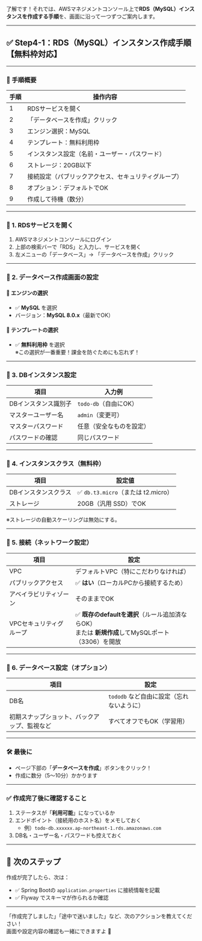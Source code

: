 了解です！それでは、AWSマネジメントコンソール上で**RDS（MySQL）インスタンスを作成する手順**を、画面に沿って一つずつご案内します。

---

## ✅ Step4-1：RDS（MySQL）インスタンス作成手順【無料枠対応】

---

### 🧭 手順概要

| 手順 | 操作内容 |
|------|----------|
| 1 | RDSサービスを開く |
| 2 | 「データベースを作成」クリック |
| 3 | エンジン選択：MySQL |
| 4 | テンプレート：無料利用枠 |
| 5 | インスタンス設定（名前・ユーザー・パスワード） |
| 6 | ストレージ：20GB以下 |
| 7 | 接続設定（パブリックアクセス、セキュリティグループ） |
| 8 | オプション：デフォルトでOK |
| 9 | 作成して待機（数分） |

---

### 🔧 1. RDSサービスを開く

1. AWSマネジメントコンソールにログイン  
2. 上部の検索バーで「RDS」と入力し、サービスを開く  
3. 左メニューの「データベース」→ 「データベースを作成」クリック

---

### 🔧 2. データベース作成画面の設定

#### 📌 エンジンの選択
- ✅ **MySQL** を選択
- バージョン：**MySQL 8.0.x**（最新でOK）

#### 📌 テンプレートの選択
- ✅ **無料利用枠** を選択  
  ※この選択が一番重要！課金を防ぐためにも忘れず！

---

### 🔧 3. DBインスタンス設定

| 項目 | 入力例 |
|------|--------|
| DBインスタンス識別子 | `todo-db`（自由にOK） |
| マスターユーザー名 | `admin`（変更可） |
| マスターパスワード | 任意（安全なものを設定） |
| パスワードの確認 | 同じパスワード |

---

### 🔧 4. インスタンスクラス（無料枠）

| 項目 | 設定値 |
|------|--------|
| DBインスタンスクラス | ✅ `db.t3.micro`（または t2.micro） |
| ストレージ | 20GB（汎用 SSD）でOK |

※ストレージの自動スケーリングは無効にする。

---

### 🔧 5. 接続（ネットワーク設定）

| 項目 | 設定 |
|------|------|
| VPC | デフォルトVPC（特にこだわりなければ） |
| パブリックアクセス | ✅ **はい**（ローカルPCから接続するため） |
| アベイラビリティゾーン | そのままでOK |
| VPCセキュリティグループ | ✅ **既存のdefaultを選択**（ルール追加済ならOK）<br>または **新規作成**してMySQLポート（3306）を開放

---

### 🔧 6. データベース設定（オプション）

| 項目 | 設定 |
|------|------|
| DB名 | `tododb` など自由に設定（忘れないように） |
| 初期スナップショット、バックアップ、監視など | すべてオフでもOK（学習用） |

---

### 🛠 最後に

- ページ下部の「**データベースを作成**」ボタンをクリック！
- 作成に数分（5〜10分）かかります

---

### ✅ 作成完了後に確認すること

1. ステータスが「**利用可能**」になっているか
2. エンドポイント（接続用のホスト名）をメモしておく
   - 例）`todo-db.xxxxxx.ap-northeast-1.rds.amazonaws.com`
3. DB名・ユーザー名・パスワードも控えておく

---

## 🧩 次のステップ

作成が完了したら、次は：

- ✅ Spring Bootの `application.properties` に接続情報を記載
- ✅ Flyway でスキーマが作られるか確認

---

「作成完了しました」「途中で迷いました」など、次のアクションを教えてください！  
画面や設定内容の確認も一緒にできますよ 🙌